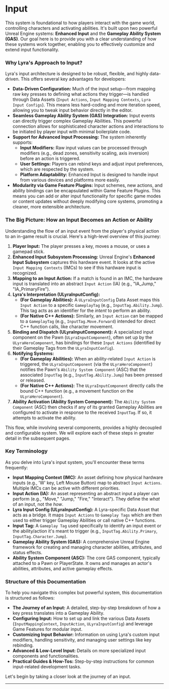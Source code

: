 # Input

This system is foundational to how players interact with the game world, controlling characters and activating abilities. It's built upon two powerful Unreal Engine systems: **Enhanced Input** and the **Gameplay Ability System (GAS)**. Our goal here is to provide you with a clear understanding of how these systems work together, enabling you to effectively customize and extend input functionality.

### Why Lyra's Approach to Input?

Lyra's input architecture is designed to be robust, flexible, and highly data-driven. This offers several key advantages for developers:

* **Data-Driven Configuration:** Much of the input setup—from mapping raw key presses to defining what actions they trigger—is handled through Data Assets (`Input Actions`, `Input Mapping Contexts`, `Lyra Input Configs`). This means less hard-coding and more iteration speed, allowing you to tweak input behavior directly in the editor.
* **Seamless Gameplay Ability System (GAS) Integration:** Input events can directly trigger complex Gameplay Abilities. This powerful connection allows for sophisticated character actions and interactions to be initiated by player input with minimal boilerplate code.
* **Support for Advanced Input Processing:** The system inherently supports:
  * **Input Modifiers:** Raw input values can be processed through modifiers (e.g., dead zones, sensitivity scaling, axis inversion) before an action is triggered.
  * **User Settings:** Players can rebind keys and adjust input preferences, which are respected by the system.
  * **Platform Adaptability:** Enhanced Input is designed to handle input from various devices and platforms more easily.
* **Modularity via Game Feature Plugins:** Input schemes, new actions, and ability bindings can be encapsulated within Game Feature Plugins. This means you can add or alter input functionality for specific game modes or content updates without deeply modifying core systems, promoting a cleaner, more extensible architecture.

### The Big Picture: How an Input Becomes an Action or Ability

Understanding the flow of an input event from the player's physical action to an in-game result is crucial. Here's a high-level overview of this journey:

1. **Player Input:** The player presses a key, moves a mouse, or uses a gamepad stick.
2. **Enhanced Input Subsystem Processing:** Unreal Engine's **Enhanced Input Subsystem** captures this hardware event. It looks at the active `Input Mapping Contexts` (IMCs) to see if this hardware input is recognized.
3. **Mapping to an Input Action:** If a match is found in an IMC, the hardware input is translated into an abstract `Input Action` (IA) (e.g., "IA_Jump," "IA_PrimaryFire").
4. **Lyra's Interpretation (ULyraInputConfig):**
   * **(For Gameplay Abilities):** A `ULyraInputConfig` Data Asset maps this `Input Action` to a specific `GameplayTag` (e.g., `InputTag.Ability.Jump`). This tag acts as an identifier for the _intent_ to perform an ability.
   * **(For Native C++ Actions):** Similarly, an `Input Action` can be mapped to a `GameplayTag` (e.g., `InputTag.Move.Forward`) intended for direct C++ function calls, like character movement.
5. **Binding and Dispatch (ULyraInputComponent):** A specialized input component on the Pawn (`ULyraInputComponent`), often set up by the `ULyraHeroComponent`, has bindings for these `Input Actions` (identified by their Gameplay Tags from the `ULyraInputConfig`).
6. **Notifying Systems:**
   * **(For Gameplay Abilities):** When an ability-related `Input Action` is triggered, the `ULyraInputComponent` (via the `ULyraHeroComponent`) notifies the Pawn's `Ability System Component` (ASC) that the associated `InputTag` (e.g., `InputTag.Ability.Jump`) has been pressed or released.
   * **(For Native C++ Actions):** The `ULyraInputComponent` directly calls the bound C++ function (e.g., a movement function on the `ULyraHeroComponent`).
7. **Ability Activation (Ability System Component):** The `Ability System Component` (ASC) then checks if any of its granted Gameplay Abilities are configured to activate in response to the received `InputTag`. If so, it attempts to activate the ability.

This flow, while involving several components, provides a highly decoupled and configurable system. We will explore each of these steps in greater detail in the subsequent pages.

### Key Terminology

As you delve into Lyra's input system, you'll encounter these terms frequently:

* **Input Mapping Context (IMC):** An asset defining how physical hardware inputs (e.g., 'W' key, Left Mouse Button) map to abstract `Input Actions`. Multiple IMCs can be active with different priorities.
* **Input Action (IA):** An asset representing an abstract input a player can perform (e.g., "Move," "Jump," "Fire," "Interact"). They define the _what_ of an input, not the _how_.
* **Lyra Input Config (ULyraInputConfig):** A Lyra-specific Data Asset that acts as a bridge. It maps `Input Actions` to `Gameplay Tags` which are then used to either trigger Gameplay Abilities or call native C++ functions.
* **Input Tag:** A `Gameplay Tag` used specifically to identify an input event or the ability/action it's meant to trigger (e.g., `InputTag.Ability.Primary`, `InputTag.Character.Jump`).
* **Gameplay Ability System (GAS):** A comprehensive Unreal Engine framework for creating and managing character abilities, attributes, and status effects.
* **Ability System Component (ASC):** The core GAS component, typically attached to a Pawn or PlayerState. It owns and manages an actor's abilities, attributes, and active gameplay effects.

### Structure of this Documentation

To help you navigate this complex but powerful system, this documentation is structured as follows:

* **The Journey of an Input:** A detailed, step-by-step breakdown of how a key press translates into a Gameplay Ability.
* **Configuring Input:** How to set up and link the various Data Assets (`InputMappingContext`, `InputAction`, `ULyraInputConfig`) and leverage Game Features for modular input.
* **Customizing Input Behavior:** Information on using Lyra's custom input modifiers, handling sensitivity, and managing user settings like key rebinding.
* **Advanced & Low-Level Input:** Details on more specialized input components and functionalities.
* **Practical Guides & How-Tos:** Step-by-step instructions for common input-related development tasks.

Let's begin by taking a closer look at the journey of an input.

***
